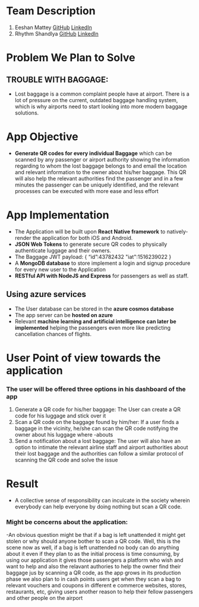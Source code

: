 # Team Description
 1. Eeshan Mattey [GitHub](https://github.com/Eeshan8503) [LinkedIn](https://linkedin.com/in/eeshan-mattey-1676741b7)
 2. Rhythm Shandlya [GitHub](https://github.com/rhythmshandlya) [LinkedIn](https://linkedin.com/in/rhythm-shandlya-a1a949201)

# Problem We Plan to Solve
## TROUBLE WITH BAGGAGE:
- Lost baggage is a common complaint people have at airport. There is a lot of pressure on the current, outdated baggage handling system, which is why airports need to start looking into more modern baggage solutions.
# App Objective
- **Generate QR codes for every individual Baggage** which can be scanned by any passenger or airport authority showing the information regarding to whom the lost baggage belongs to and email the location and relevant information to the owner about his/her baggage. This QR will also help the relevant authorities find the passenger and in a few minutes the passenger can be uniquely identified, and the relevant processes can be executed with more ease and less effort
# App Implementation
- The Application will be built upon **React Native framework** to natively-render the application for both iOS and Android.
- **JSON Web Tokens** to generate secure QR codes to physically authenticate luggage and their owners.
-  The Baggage JWT payload:
{
  “id”:43782432
   "iat":1516239022
}
- A **MongoDB database** to store implement a login and signup procedure for every new user to the Application
- **RESTful API with NodeJS and Express** for passengers as well as staff.
## Using azure services
- The User database can be stored in the **azure cosmos database**
- The app server can be **hosted on azure**
- Relevant **machine learning and artificial intelligence can later be implemented** helping the passengers even more like predicting cancellation chances of flights.

# User Point of view towards the application
### The user will be offered three options in his dashboard of the app
			
1. Generate a QR code for his/her baggage: The User can create a QR code for his luggage and stick over it
2. Scan a QR code on the baggage found by him/her: If a user finds a baggage in the vicinity, he/she can scan the QR code notifying the owner about his luggage where -abouts
3. Send a notification about a lost baggage: The user will also have an option to intimate the relevant airline staff and airport authorities about their lost baggage and the authorities can follow a similar protocol of scanning the QR code and solve the issue
# Result
-	A collective sense of responsibility can inculcate in the society wherein everybody can help everyone by doing nothing but scan a QR code.
### Might be concerns about the application:
-An obvious question might be that if a bag is left unattended it might get stolen or why should anyone bother to scan a QR code. Well, this is the scene now as well, if a bag is left unattended no body can do anything about it even if they plan to as the initial process is time consuming, by using our application it gives those passengers  a platform who wish and want to help and also the relavant authories to help the owner find their baggage jus by scanning a QR code, as the app grows in its production phase we also plan to in cash points users get when they scan a bag to relevant vouchers and coupons in different e commerce websites, stores, restaurants, etc, giving users another reason to help their fellow passengers and other people on the airport
